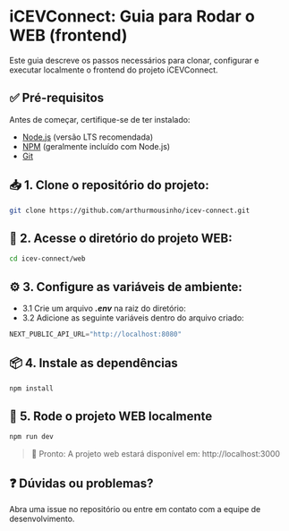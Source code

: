 # iCEVConnect: Guia para Rodar o WEB (frontend)

Este guia descreve os passos necessários para clonar, configurar e executar localmente o frontend do projeto iCEVConnect.

## ✅ Pré-requisitos
Antes de começar, certifique-se de ter instalado:

- [Node.js](https://nodejs.org/) (versão LTS recomendada)
- [NPM](https://www.npmjs.com/) (geralmente incluído com Node.js)
- [Git](https://git-scm.com/downloads)

## 📥 1. Clone o repositório do projeto:
 ```bash
 git clone https://github.com/arthurmousinho/icev-connect.git
 ```

## 📁 2. Acesse o diretório do projeto WEB:
``` bash
cd icev-connect/web
```

## ⚙️ 3. Configure as variáveis de ambiente:

- 3.1 Crie um arquivo ***.env*** na raiz do diretório:
- 3.2 Adicione as seguinte variáveis dentro do arquivo criado:
```python
NEXT_PUBLIC_API_URL="http://localhost:8080"
```

## 📦 4. Instale as dependências
```bash
npm install
```

## 🚀 5. Rode o projeto WEB localmente
```bash
npm run dev
```

> 🎉 Pronto: A projeto web estará disponível em: http://localhost:3000

## ❓ Dúvidas ou problemas?
Abra uma issue no repositório ou entre em contato com a equipe de desenvolvimento.